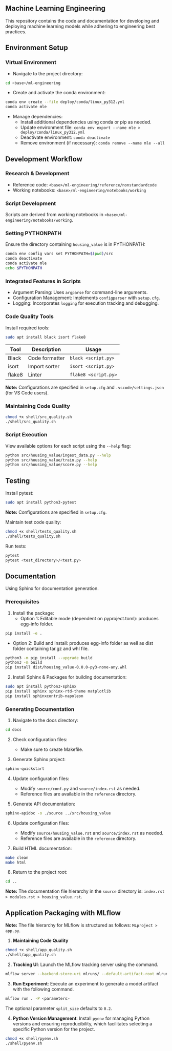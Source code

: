 ## Machine Learning Engineering

This repository contains the code and documentation for developing and deploying machine learning models while adhering to engineering best practices.

## Environment Setup

### Virtual Environment

- Navigate to the project directory:

```bash
cd <base>/ml-engineering
```

- Create and activate the conda environment:

```bash
conda env create --file deploy/conda/linux_py312.yml
conda activate mle
```

- Manage dependencies:
  - Install additional dependencies using conda or pip as needed.
  - Update environment file: `conda env export --name mle > deploy/conda/linux_py312.yml`
  - Deactivate environment: `conda deactivate`
  - Remove environment (if necessary): `conda remove --name mle --all`

## Development Workflow

### Research & Development

- Reference code: `<base>/ml-engineering/reference/nonstandardcode`
- Working notebooks: `<base>/ml-engineering/notebooks/working`

### Script Development

Scripts are derived from working notebooks in `<base>/ml-engineering/notebooks/working`.

### Setting PYTHONPATH

Ensure the directory containing `housing_value` is in PYTHONPATH:

```bash
conda env config vars set PYTHONPATH=$(pwd)/src
conda deactivate
conda activate mle
echo $PYTHONPATH
```

### Integrated Features in Scripts

- Argument Parsing: Uses `argparse` for command-line arguments.
- Configuration Management: Implements `configparser` with `setup.cfg`.
- Logging: Incorporates `logging` for execution tracking and debugging.

### Code Quality Tools

Install required tools:

```bash
sudo apt install black isort flake8
```

| Tool   | Description     | Usage             |
|--------|-----------------|-------------------|
| Black  | Code formatter  | `black <script.py>` |
| isort  | Import sorter   | `isort <script.py>` |
| flake8 | Linter          | `flake8 <script.py>` |

**Note:** Configurations are specified in `setup.cfg` and `.vscode/settings.json` (for VS Code users).

### Maintaining Code Quality

```bash
chmod +x shell/src_quality.sh
./shell/src_quality.sh
```

### Script Execution

View available options for each script using the `--help` flag:

```bash
python src/housing_value/ingest_data.py --help
python src/housing_value/train.py --help
python src/housing_value/score.py --help
```

## Testing 

Install pytest:

```bash
sudo apt install python3-pytest
```

**Note:** Configurations are specified in `setup.cfg`.

Maintain test code quality:

```bash
chmod +x shell/tests_quality.sh
./shell/tests_quality.sh
```

Run tests:

```bash
pytest
pytest <test_directory>/<test.py>
```

## Documentation

Using Sphinx for documentation generation.

### Prerequisites

1. Install the package:
   - Option 1: Editable mode (dependent on pyproject.toml): produces egg-info folder.

```bash
pip install -e .
```

   - Option 2: Build and install: produces egg-info folder as well as dist folder containing tar.gz and whl file.

```bash
python3 -m pip install --upgrade build
python3 -m build
pip install dist/housing_value-0.0.0-py3-none-any.whl
```

2. Install Sphinx & Packages for building documentation:

```bash
sudo apt install python3-sphinx
pip install sphinx sphinx-rtd-theme matplotlib
pip install sphinxcontrib-napoleon
```

### Generating Documentation

1. Navigate to the docs directory:

```bash
cd docs
```

2. Check configuration files:
   - Make sure to create Makefile.

3. Generate Sphinx project:

```bash
sphinx-quickstart
```

4. Update configuration files:
   - Modify `source/conf.py` and `source/index.rst` as needed.
   - Reference files are available in the `reference` directory.

5. Generate API documentation:

```bash
sphinx-apidoc -o ./source ../src/housing_value
```

6. Update configuration files:
   - Modify `source/housing_value.rst` and `source/index.rst` as needed.
   - Reference files are available in the `reference` directory.

7. Build HTML documentation:

```bash
make clean
make html
```

8. Return to the project root:

```bash
cd ..
```

**Note:** The documentation file hierarchy in the `source` directory is: `index.rst > modules.rst > housing_value.rst`.

## Application Packaging with MLflow

**Note:** The file hierarchy for MLflow is structured as follows: `MLproject > app.py`.

1. **Maintaining Code Quality**

```bash
chmod +x shell/app_quality.sh
./shell/app_quality.sh
   ```

2. **Tracking UI**: Launch the MLflow tracking server using the command.

```bash
mlflow server --backend-store-uri mlruns/ --default-artifact-root mlruns/ --host 127.0.0.1 --port 5000
   ```

3. **Run Experiment**: Execute an experiment to generate a model artifact with the following command.

```bash
mlflow run . -P <parameters>
```

The optional parameter `split_size` defaults to `0.2`.

4. **Python Version Management**: Install `pyenv` for managing Python versions and ensuring reproducibility, which facilitates selecting a specific Python version for the project.

```bash
chmod +x shell/pyenv.sh
./shell/pyenv.sh
```
